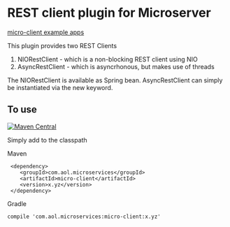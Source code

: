 # REST client plugin for Microserver

[micro-client example apps](https://github.com/aol/micro-server/tree/master/micro-client/src/test/java/app)

This plugin provides two REST Clients

1. NIORestClient - which is a non-blocking REST client using NIO
2. AsyncRestClient - which is asyncrhonous, but makes use of threads

The NIORestClient is available as  Spring bean. AsyncRestClient can simply be instantiated via the new keyword.

## To use

[![Maven Central](https://maven-badges.herokuapp.com/maven-central/com.aol.microservices/micro-client/badge.svg)](https://maven-badges.herokuapp.com/maven-central/com.aol.microservices/micro-client)

Simply add to the classpath

Maven 

     <dependency>
        <groupId>com.aol.microservices</groupId>  
        <artifactId>micro-client</artifactId>
        <version>x.yz</version>
     </dependency>
     
Gradle

    compile 'com.aol.microservices:micro-client:x.yz'